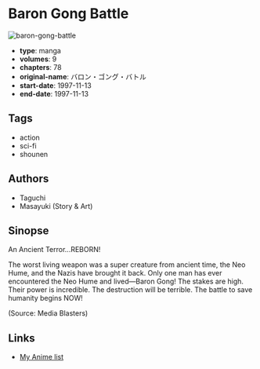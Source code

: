 # Baron Gong Battle

![baron-gong-battle](https://cdn.myanimelist.net/images/manga/3/161782.jpg)

-   **type**: manga
-   **volumes**: 9
-   **chapters**: 78
-   **original-name**: バロン・ゴング・バトル
-   **start-date**: 1997-11-13
-   **end-date**: 1997-11-13

## Tags

-   action
-   sci-fi
-   shounen

## Authors

-   Taguchi
-   Masayuki (Story & Art)

## Sinopse

An Ancient Terror...REBORN!

The worst living weapon was a super creature from ancient time, the Neo Hume, and the Nazis have brought it back. Only one man has ever encountered the Neo Hume and lived—Baron Gong! The stakes are high. Their power is incredible. The destruction will be terrible. The battle to save humanity begins NOW!

(Source: Media Blasters)

## Links

-   [My Anime list](https://myanimelist.net/manga/6760/Baron_Gong_Battle)
